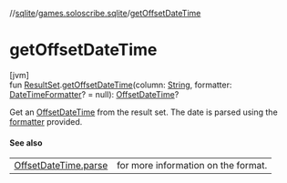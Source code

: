 //[sqlite](../../index.md)/[games.soloscribe.sqlite](index.md)/[getOffsetDateTime](get-offset-date-time.md)

# getOffsetDateTime

[jvm]\
fun [ResultSet](https://docs.oracle.com/javase/8/docs/api/java/sql/ResultSet.html).[getOffsetDateTime](get-offset-date-time.md)(column: [String](https://kotlinlang.org/api/latest/jvm/stdlib/kotlin-stdlib/kotlin/-string/index.html), formatter: [DateTimeFormatter](https://docs.oracle.com/javase/8/docs/api/java/time/format/DateTimeFormatter.html)? = null): [OffsetDateTime](https://docs.oracle.com/javase/8/docs/api/java/time/OffsetDateTime.html)?

Get an [OffsetDateTime](https://docs.oracle.com/javase/8/docs/api/java/time/OffsetDateTime.html) from the result set. The date is parsed using the [formatter](get-offset-date-time.md) provided.

#### See also

| | |
|---|---|
| [OffsetDateTime.parse](https://docs.oracle.com/javase/8/docs/api/java/time/OffsetDateTime.html#parse-kotlin.CharSequence-) | for more information on the format. |
